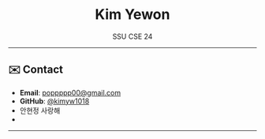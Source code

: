 

<!--
**kimyw1018/kimyw1018** is a ✨ _special_ ✨ repository because its `README.md` (this file) appears on your GitHub profile.

Here are some ideas to get you started:

- 🔭 I’m currently working on ...
- 🌱 I’m currently learning ...
- 👯 I’m looking to collaborate on ...
- 🤔 I’m looking for help with ...
- 💬 Ask me about ...
- 📫 How to reach me: ...
- 😄 Pronouns: ...
- ⚡ Fun fact: ...
-->
<h1 align="center">Kim Yewon</h1>
<p align="center">
  SSU CSE 24
</p>

---

## ✉️ Contact

- **Email**: poppppp00@gmail.com  
- **GitHub**: [@kimyw1018](https://github.com/kimyw1018)
- 안현정 사랑해
- 

---
